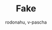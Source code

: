 ---
# Metadata Sample
# required metadata

title: Fake
description: Unused topic. Adding metadata to reduce validation warnings (v-pascha)
author: rodonahu, v-pascha
ms.author: rodonahu, v-pascha
ms.date: 01/19/2018
ms.topic: get-started-article
ms.prod: mya
---